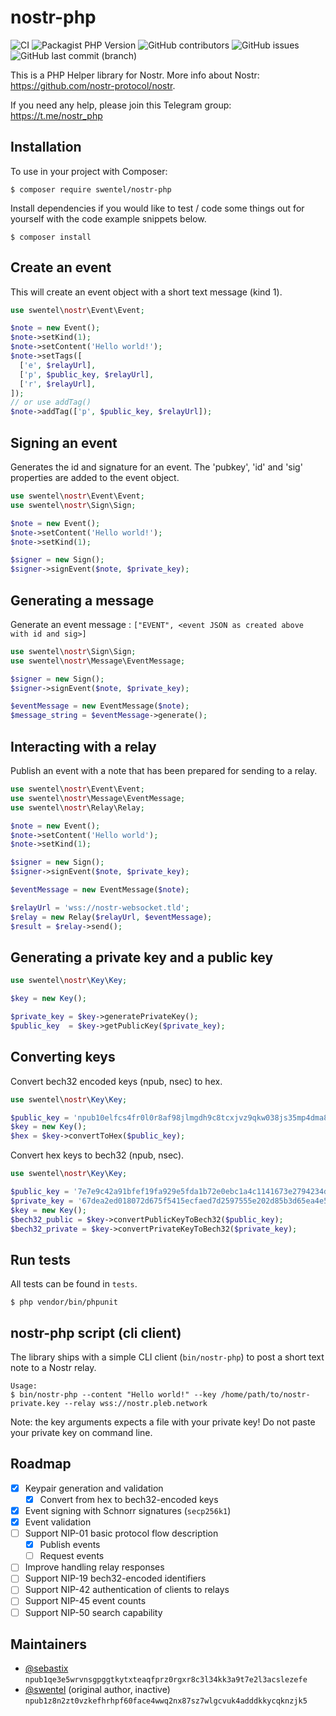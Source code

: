 # nostr-php

![CI](https://github.com/swentel/nostr-php/actions/workflows/ci.yml/badge.svg)
![Packagist PHP Version](https://img.shields.io/packagist/dependency-v/swentel/nostr-php/php)
![GitHub contributors](https://img.shields.io/github/contributors/swentel/nostr-php)
![GitHub issues](https://img.shields.io/github/issues/swentel/nostr-php)
![GitHub last commit (branch)](https://img.shields.io/github/last-commit/swentel/nostr-php/main)

This is a PHP Helper library for Nostr.
More info about Nostr: https://github.com/nostr-protocol/nostr.

If you need any help, please join this Telegram group: https://t.me/nostr_php

## Installation

To use in your project with Composer:

```console
$ composer require swentel/nostr-php
```

Install dependencies if you would like to test / code some things out for yourself with the code example snippets below. 

```console
$ composer install
```

## Create an event

This will create an event object with a short text message (kind 1).

```php
use swentel\nostr\Event\Event;

$note = new Event();
$note->setKind(1);
$note->setContent('Hello world!');
$note->setTags([
  ['e', $relayUrl],
  ['p', $public_key, $relayUrl],
  ['r', $relayUrl],
]);
// or use addTag()
$note->addTag(['p', $public_key, $relayUrl]);
```

## Signing an event

Generates the id and signature for an event. The 'pubkey', 'id' and 'sig' 
properties are added to the event object.

```php
use swentel\nostr\Event\Event;
use swentel\nostr\Sign\Sign;

$note = new Event();
$note->setContent('Hello world!');
$note->setKind(1);

$signer = new Sign();
$signer->signEvent($note, $private_key);
```

## Generating a message

Generate an event message : `["EVENT", <event JSON as created above with id and sig>]`

```php
use swentel\nostr\Sign\Sign;
use swentel\nostr\Message\EventMessage;

$signer = new Sign();
$signer->signEvent($note, $private_key);

$eventMessage = new EventMessage($note);
$message_string = $eventMessage->generate();
```

## Interacting with a relay

Publish an event with a note that has been prepared for sending to a relay.

```php
use swentel\nostr\Event\Event;
use swentel\nostr\Message\EventMessage;
use swentel\nostr\Relay\Relay;

$note = new Event();
$note->setContent('Hello world');
$note->setKind(1);

$signer = new Sign();
$signer->signEvent($note, $private_key);

$eventMessage = new EventMessage($note);

$relayUrl = 'wss://nostr-websocket.tld';
$relay = new Relay($relayUrl, $eventMessage);
$result = $relay->send();
```

## Generating a private key and a public key

```php
use swentel\nostr\Key\Key;

$key = new Key();

$private_key = $key->generatePrivateKey();
$public_key  = $key->getPublicKey($private_key);

```

## Converting keys

Convert bech32 encoded keys (npub, nsec) to hex.

```php
use swentel\nostr\Key\Key;

$public_key = 'npub10elfcs4fr0l0r8af98jlmgdh9c8tcxjvz9qkw038js35mp4dma8qzvjptg';
$key = new Key();
$hex = $key->convertToHex($public_key);
```

Convert hex keys to bech32 (npub, nsec).

```php
use swentel\nostr\Key\Key;

$public_key = '7e7e9c42a91bfef19fa929e5fda1b72e0ebc1a4c1141673e2794234d86addf4e';
$private_key = '67dea2ed018072d675f5415ecfaed7d2597555e202d85b3d65ea4e58d2d92ffa';
$key = new Key();
$bech32_public = $key->convertPublicKeyToBech32($public_key);
$bech32_private = $key->convertPrivateKeyToBech32($private_key);
```

## Run tests

All tests can be found in `tests`.

```console
$ php vendor/bin/phpunit
```

## nostr-php script (cli client)

The library ships with a simple CLI client (`bin/nostr-php`) to post a short text note to a Nostr relay.

```console
Usage:
$ bin/nostr-php --content "Hello world!" --key /home/path/to/nostr-private.key --relay wss://nostr.pleb.network
```

Note: the key arguments expects a file with your private key! Do not paste your
private key on command line.

## Roadmap

- [x] Keypair generation and validation
  - [x] Convert from hex to bech32-encoded keys
- [x] Event signing with Schnorr signatures (`secp256k1`)
- [x] Event validation
- [ ] Support NIP-01 basic protocol flow description
  - [x] Publish events
  - [ ] Request events
- [ ] Improve handling relay responses
- [ ] Support NIP-19 bech32-encoded identifiers
- [ ] Support NIP-42 authentication of clients to relays
- [ ] Support NIP-45 event counts
- [ ] Support NIP-50 search capability

## Maintainers
 
* [@sebastix](https://github.com/Sebastix)  `npub1qe3e5wrvnsgpggtkytxteaqfprz0rgxr8c3l34kk3a9t7e2l3acslezefe`
* [@swentel](https://github.com/swentel) (original author, inactive)  `npub1z8n2zt0vzkefhrhpf60face4wwq2nx87sz7wlgcvuk4adddkkycqknzjk5`
